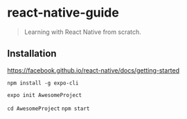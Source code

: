 # react-native-guide
> Learning with React Native from scratch. 

## Installation
https://facebook.github.io/react-native/docs/getting-started

`npm install -g expo-cli`

`expo init AwesomeProject`

`cd AwesomeProject`
`npm start`

